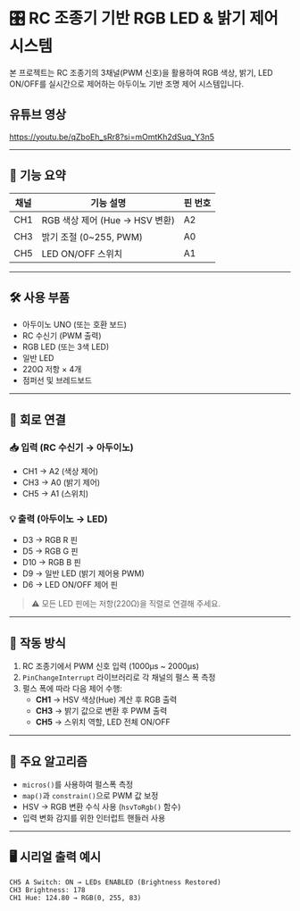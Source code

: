 # 🎛️ RC 조종기 기반 RGB LED & 밝기 제어 시스템

본 프로젝트는 RC 조종기의 3채널(PWM 신호)을 활용하여 RGB 색상, 밝기, LED ON/OFF를 실시간으로 제어하는 아두이노 기반 조명 제어 시스템입니다.

## 유튜브 영상
https://youtu.be/qZboEh_sRr8?si=mOmtKh2dSuq_Y3n5

---

## 🔧 기능 요약

| 채널 | 기능 설명                         | 핀 번호 |
|------|----------------------------------|---------|
| CH1  | RGB 색상 제어 (Hue → HSV 변환)   | A2      |
| CH3  | 밝기 조절 (0~255, PWM)           | A0      |
| CH5  | LED ON/OFF 스위치                | A1      |

---

## 🛠 사용 부품

- 아두이노 UNO (또는 호환 보드)
- RC 수신기 (PWM 출력)
- RGB LED (또는 3색 LED)
- 일반 LED
- 220Ω 저항 × 4개
- 점퍼선 및 브레드보드

---

## 🔌 회로 연결

### 📥 입력 (RC 수신기 → 아두이노)
- CH1 → A2 (색상 제어)
- CH3 → A0 (밝기 제어)
- CH5 → A1 (스위치)

### 💡 출력 (아두이노 → LED)
- D3 → RGB R 핀
- D5 → RGB G 핀
- D10 → RGB B 핀
- D9 → 일반 LED (밝기 제어용 PWM)
- D6 → LED ON/OFF 제어 핀

> ⚠️ 모든 LED 핀에는 저항(220Ω)을 직렬로 연결해 주세요.

---

## 📡 작동 방식

1. RC 조종기에서 PWM 신호 입력 (1000μs ~ 2000μs)
2. `PinChangeInterrupt` 라이브러리로 각 채널의 펄스 폭 측정
3. 펄스 폭에 따라 다음 제어 수행:
   - **CH1** → HSV 색상(Hue) 계산 후 RGB 출력
   - **CH3** → 밝기 값으로 변환 후 PWM 출력
   - **CH5** → 스위치 역할, LED 전체 ON/OFF

---

## 🧠 주요 알고리즘

- `micros()`를 사용하여 펄스폭 측정
- `map()`과 `constrain()`으로 PWM 값 보정
- HSV → RGB 변환 수식 사용 (`hsvToRgb()` 함수)
- 입력 변화 감지를 위한 인터럽트 핸들러 사용

---

## 🖥 시리얼 출력 예시

```text
CH5 A Switch: ON → LEDs ENABLED (Brightness Restored)
CH3 Brightness: 178
CH1 Hue: 124.80 → RGB(0, 255, 83)
